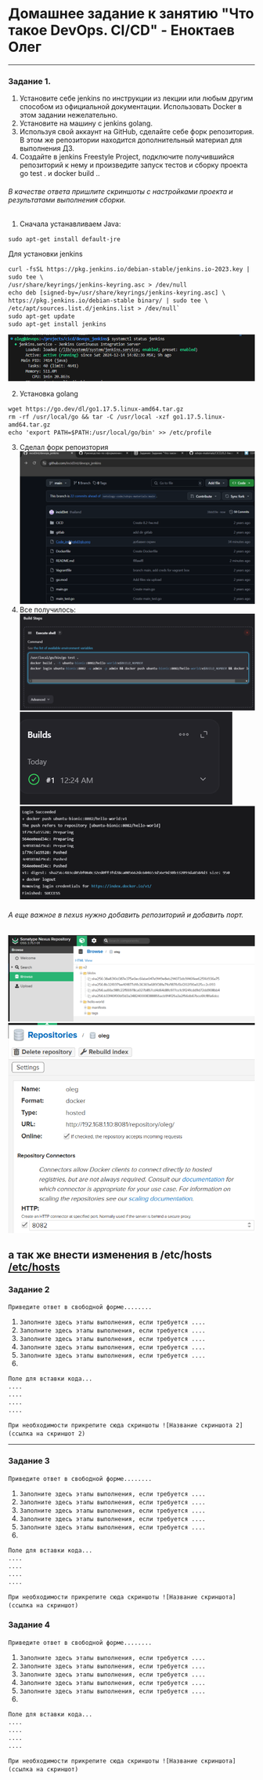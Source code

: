 # Домашнее задание к занятию "Что такое DevOps. CI/CD" - Еноктаев Олег



---
### Задание 1.
 1. Установите себе jenkins по инструкции из лекции или любым другим способом из официальной документации. Использовать Docker в этом задании нежелательно.
 2. Установите на машину с jenkins golang.
 3. Используя свой аккаунт на GitHub, сделайте себе форк репозитория. В этом же репозитории находится дополнительный материал для выполнения ДЗ.
 4. Создайте в jenkins Freestyle Project, подключите получившийся репозиторий к нему и произведите запуск тестов и сборку проекта go test . и docker build ..
###### В качестве ответа пришлите скриншоты с настройками проекта и результатами выполнения сборки.



  1. Сначала устанавливаем Java: 
  ```
  sudo apt-get install default-jre
  ```
 Для установки jenkins 
 ```
 curl -fsSL https://pkg.jenkins.io/debian-stable/jenkins.io-2023.key |
sudo tee \
/usr/share/keyrings/jenkins-keyring.asc > /dev/null
echo deb [signed-by=/usr/share/keyrings/jenkins-keyring.asc] \
https://pkg.jenkins.io/debian-stable binary/ | sudo tee \
/etc/apt/sources.list.d/jenkins.list > /dev/null`
sudo apt-get update
sudo apt-get install jenkins
```
![JENKINS](https://github.com/incid3nt/devops_jenkins/blob/main/Code_imOhg6d3gb.png?raw=true)

2. Установка golang
```
wget https://go.dev/dl/go1.17.5.linux-amd64.tar.gz
rm -rf /usr/local/go && tar -C /usr/local -xzf go1.17.5.linux-amd64.tar.gz
echo 'export PATH=$PATH:/usr/local/go/bin' >> /etc/profile
```
3. Сделал форк репоизтория
![FORK](https://github.com/incid3nt/devops_jenkins/blob/main/chrome_URGoREiMAc.png)
4. Все получилось:
![step](https://github.com/incid3nt/devops_jenkins/blob/main/step.png)
![ok](https://github.com/incid3nt/devops_jenkins/blob/main/ok.png)
![success](https://github.com/incid3nt/devops_jenkins/blob/main/success.png)

###### А еще важное в nexus нужно добавить репозиторий и добавить порт.
![nexus](https://github.com/incid3nt/devops_jenkins/blob/main/chrome_qIrgBFM9rg.png)
![nexus](https://github.com/incid3nt/devops_jenkins/blob/main/chrome_bDkLhdELCw.png)

а так же внести изменения в /etc/hosts
[/etc/hosts](https://github.com/incid3nt/devops_jenkins/blob/main/hosts)
---

### Задание 2

`Приведите ответ в свободной форме........`

1. `Заполните здесь этапы выполнения, если требуется ....`
2. `Заполните здесь этапы выполнения, если требуется ....`
3. `Заполните здесь этапы выполнения, если требуется ....`
4. `Заполните здесь этапы выполнения, если требуется ....`
5. `Заполните здесь этапы выполнения, если требуется ....`
6. 

```
Поле для вставки кода...
....
....
....
....
```

`При необходимости прикрепитe сюда скриншоты
![Название скриншота 2](ссылка на скриншот 2)`


---

### Задание 3

`Приведите ответ в свободной форме........`

1. `Заполните здесь этапы выполнения, если требуется ....`
2. `Заполните здесь этапы выполнения, если требуется ....`
3. `Заполните здесь этапы выполнения, если требуется ....`
4. `Заполните здесь этапы выполнения, если требуется ....`
5. `Заполните здесь этапы выполнения, если требуется ....`
6. 

```
Поле для вставки кода...
....
....
....
....
```

`При необходимости прикрепитe сюда скриншоты
![Название скриншота](ссылка на скриншот)`

### Задание 4

`Приведите ответ в свободной форме........`

1. `Заполните здесь этапы выполнения, если требуется ....`
2. `Заполните здесь этапы выполнения, если требуется ....`
3. `Заполните здесь этапы выполнения, если требуется ....`
4. `Заполните здесь этапы выполнения, если требуется ....`
5. `Заполните здесь этапы выполнения, если требуется ....`
6. 

```
Поле для вставки кода...
....
....
....
....
```

`При необходимости прикрепитe сюда скриншоты
![Название скриншота](ссылка на скриншот)`
